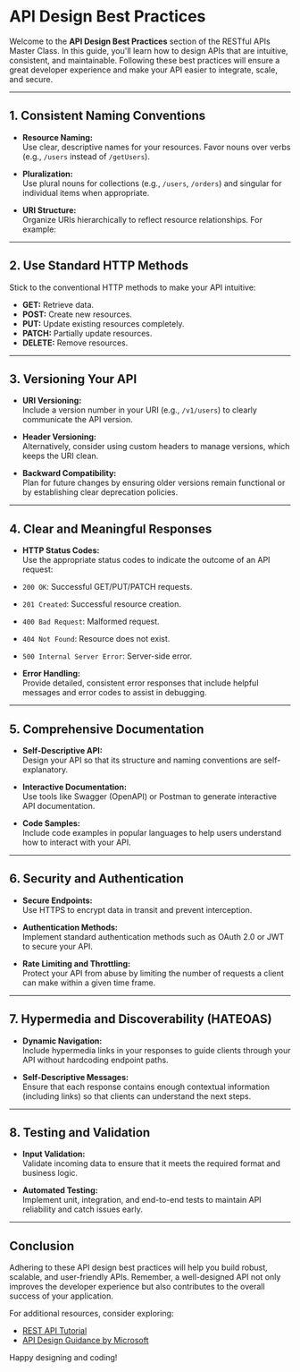 # API Design Best Practices

Welcome to the **API Design Best Practices** section of the RESTful APIs Master Class. In this guide, you'll learn how to design APIs that are intuitive, consistent, and maintainable. Following these best practices will ensure a great developer experience and make your API easier to integrate, scale, and secure.

---

## 1. Consistent Naming Conventions

- **Resource Naming:**  
  Use clear, descriptive names for your resources. Favor nouns over verbs (e.g., `/users` instead of `/getUsers`).

- **Pluralization:**  
  Use plural nouns for collections (e.g., `/users`, `/orders`) and singular for individual items when appropriate.

- **URI Structure:**  
  Organize URIs hierarchically to reflect resource relationships. For example:

---

## 2. Use Standard HTTP Methods

Stick to the conventional HTTP methods to make your API intuitive:

- **GET:** Retrieve data.
- **POST:** Create new resources.
- **PUT:** Update existing resources completely.
- **PATCH:** Partially update resources.
- **DELETE:** Remove resources.

---

## 3. Versioning Your API

- **URI Versioning:**  
Include a version number in your URI (e.g., `/v1/users`) to clearly communicate the API version.

- **Header Versioning:**  
Alternatively, consider using custom headers to manage versions, which keeps the URI clean.

- **Backward Compatibility:**  
Plan for future changes by ensuring older versions remain functional or by establishing clear deprecation policies.

---

## 4. Clear and Meaningful Responses

- **HTTP Status Codes:**  
Use the appropriate status codes to indicate the outcome of an API request:
- `200 OK`: Successful GET/PUT/PATCH requests.
- `201 Created`: Successful resource creation.
- `400 Bad Request`: Malformed request.
- `404 Not Found`: Resource does not exist.
- `500 Internal Server Error`: Server-side error.

- **Error Handling:**  
Provide detailed, consistent error responses that include helpful messages and error codes to assist in debugging.

---

## 5. Comprehensive Documentation

- **Self-Descriptive API:**  
Design your API so that its structure and naming conventions are self-explanatory.

- **Interactive Documentation:**  
Use tools like Swagger (OpenAPI) or Postman to generate interactive API documentation.

- **Code Samples:**  
Include code examples in popular languages to help users understand how to interact with your API.

---

## 6. Security and Authentication

- **Secure Endpoints:**  
Use HTTPS to encrypt data in transit and prevent interception.

- **Authentication Methods:**  
Implement standard authentication methods such as OAuth 2.0 or JWT to secure your API.

- **Rate Limiting and Throttling:**  
Protect your API from abuse by limiting the number of requests a client can make within a given time frame.

---

## 7. Hypermedia and Discoverability (HATEOAS)

- **Dynamic Navigation:**  
Include hypermedia links in your responses to guide clients through your API without hardcoding endpoint paths.

- **Self-Descriptive Messages:**  
Ensure that each response contains enough contextual information (including links) so that clients can understand the next steps.

---

## 8. Testing and Validation

- **Input Validation:**  
Validate incoming data to ensure that it meets the required format and business logic.

- **Automated Testing:**  
Implement unit, integration, and end-to-end tests to maintain API reliability and catch issues early.

---

## Conclusion

Adhering to these API design best practices will help you build robust, scalable, and user-friendly APIs. Remember, a well-designed API not only improves the developer experience but also contributes to the overall success of your application.

For additional resources, consider exploring:
- [REST API Tutorial](https://restfulapi.net/)
- [API Design Guidance by Microsoft](https://docs.microsoft.com/en-us/azure/architecture/best-practices/api-design)

Happy designing and coding!

